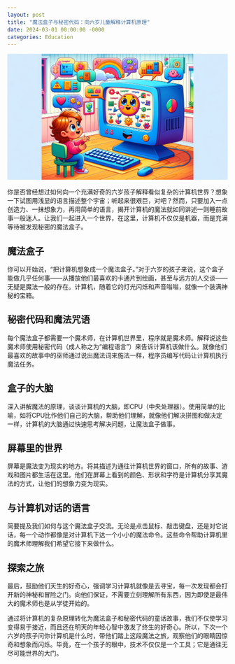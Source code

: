 ```yaml
---
layout: post
title: "魔法盒子与秘密代码：向六岁儿童解释计算机原理"
date: 2024-03-01 00:00:00 -0000
categories: Education
---
```


![魔法盒子与秘密代码：向六岁儿童解释计算机原理](https://raw.githubusercontent.com/jamiesun/images/master/default/PmfHTN.png)

你是否曾经想过如何向一个充满好奇的六岁孩子解释看似复杂的计算机世界？想象一下试图用浅显的语言描述整个宇宙；听起来很艰巨，对吧？然而，只要加入一点创造力、一抹想象力，再用简单的语言，揭开计算机的魔法就如同讲述一则睡前故事一般迷人。让我们一起进入一个世界，在这里，计算机不仅仅是机器，而是充满等待被发现秘密的魔法盒子。

## 魔法盒子

你可以开始说，“把计算机想象成一个魔法盒子。”对于六岁的孩子来说，这个盒子能做几乎任何事——从播放他们最喜欢的卡通片到绘画，甚至与远方的人交谈——无疑是魔法一般的存在。计算机，随着它的灯光闪烁和声音嗡嗡，就像一个装满神秘的宝箱。

## 秘密代码和魔法咒语

每个魔法盒子都需要一个魔术师，在计算机世界里，程序就是魔术师。解释说这些魔术师使用秘密代码（成人称之为“编程语言”）来告诉计算机该做什么。就像他们最喜欢的故事中的巫师通过说出魔法词来施法一样，程序员编写代码让计算机执行魔法任务。

## 盒子的大脑

深入讲解魔法的原理，谈谈计算机的大脑，即CPU（中央处理器）。使用简单的比喻，如将CPU比作他们自己的大脑，帮助他们理解，就像他们解决拼图和做决定一样，计算机的大脑通过快速思考解决问题，让魔法盒子做事。

## 屏幕里的世界

屏幕是魔法变为现实的地方。将其描述为通往计算机世界的窗口，所有的故事、游戏和图片都生活在这里。他们在屏幕上看到的颜色、形状和字符是计算机分享其魔法的方式，让他们的想象力变为现实。

## 与计算机对话的语言

简要提及我们如何与这个魔法盒子交流。无论是点击鼠标、敲击键盘，还是对它说话，每一个动作都像是对计算机下达一个小小的魔法命令。这些命令帮助计算机里的魔术师理解我们希望它接下来做什么。

## 探索之旅

最后，鼓励他们天生的好奇心，强调学习计算机就像是去寻宝，每一次发现都会打开新的神秘和冒险之门。向他们保证，不需要立刻理解所有东西，因为即使是最伟大的魔术师也是从学徒开始的。

通过将计算机的复杂原理转化为魔法盒子和秘密代码的童话故事，我们不仅使学习变得易于接近，而且还在明天的年轻心智中激发了终生的好奇心。所以，下次一个六岁的孩子问你计算机是什么时，带他们踏上这段魔法之旅，观察他们的眼睛因惊奇和想象而闪烁。毕竟，在一个孩子的眼中，技术不仅仅是一个工具；它是通往无尽可能世界的大门。
